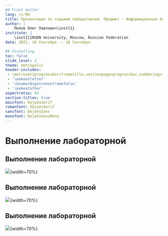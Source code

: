```yaml
---
## Front matter
lang: ru-RU
title: Презентация по седьмой лабораторной. Предмет - Информационная безопасность.
author: |
	Попов Олег Павлович\inst{1}
institute: |
	\inst{1}RUDN University, Moscow, Russian Federation
date: 2021, 18 Сентября -- 18 Сентября

## Formatting
toc: false
slide_level: 2
theme: metropolis
header-includes:
 - \metroset{progressbar=frametitle,sectionpage=progressbar,numbering=fraction}
 - '\makeatletter'
 - '\beamer@ignorenonframefalse'
 - '\makeatother'
aspectratio: 43
section-titles: true
mainfont: DejaVuSerif
romanfont: DejaVuSerif
sansfont: DejaVuSans
monofont: DejaVuSansMono
---
```


# Выполнение лабораторной

## Выполнение лабораторной

![](image/Screenshot_1.png){width=70%}

## Выполнение лабораторной

![](image/Screenshot_2.png){width=70%}

## Выполнение лабораторной

![](image/Screenshot_3.png){width=70%}
